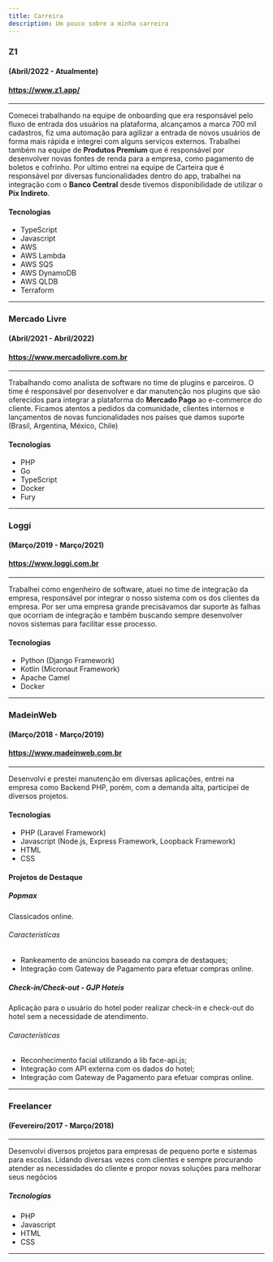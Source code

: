 ```yaml
---
title: Carreira
description: Um pouco sobre a minha carreira
---
```

### Z1
#### (Abril/2022 - Atualmente)
#### https://www.z1.app/
***
Comecei trabalhando na equipe de onboarding que era responsável pelo fluxo de entrada dos usuários na plataforma, alcançamos a marca 700 mil cadastros, fiz uma automação para agilizar a entrada de novos usuários de forma mais rápida e integrei com alguns serviços externos. Trabalhei também na equipe de **Produtos Premium** que é responsável por desenvolver novas fontes de renda para a empresa, como pagamento de boletos e cofrinho. Por ultimo entrei na equipe de Carteira que é responsável por diversas funcionalidades dentro do app, trabalhei na integração com o **Banco Central** desde tivemos disponibilidade de utilizar o **Pix Indireto**.
#### Tecnologias

 - TypeScript
 - Javascript
 - AWS
 - AWS Lambda
 - AWS SQS
 - AWS DynamoDB
 - AWS QLDB
 - Terraform
***
### Mercado Livre
#### (Abril/2021 - Abril/2022)
#### https://www.mercadolivre.com.br
***
Trabalhando como analista de software no time de plugins e parceiros. O time é responsável por desenvolver e dar manutenção nos plugins que são oferecidos para integrar a plataforma do **Mercado Pago** ao e-commerce do cliente. Ficamos atentos a pedidos da comunidade, clientes internos e lançamentos de novas funcionalidades nos países que damos suporte (Brasil, Argentina, México, Chile)
#### Tecnologias

 - PHP
 - Go
 - TypeScript
 - Docker
 - Fury
***
### Loggi
#### (Março/2019 - Março/2021)
#### https://www.loggi.com.br
***
Trabalhei como engenheiro de software, atuei no time de integração da empresa, 
responsável por integrar o nosso sistema com os dos clientes da empresa. 
Por ser uma empresa grande precisávamos dar suporte às falhas que ocorriam de 
integração e também buscando sempre desenvolver novos sistemas para facilitar esse processo.

#### Tecnologias

 - Python (Django Framework)
 - Kotlin (Micronaut Framework)
 - Apache Camel
 - Docker
***
### MadeinWeb
#### (Março/2018 - Março/2019)
#### https://www.madeinweb.com.br
***
Desenvolvi e prestei manutenção em diversas aplicações, entrei na empresa 
como Backend PHP, porém, com a demanda alta, participei de diversos projetos.

#### Tecnologias
 - PHP (Laravel Framework)
 - Javascript (Node.js, Express Framework, Loopback Framework)
 - HTML 
 - CSS

#### Projetos de Destaque

##### Popmax
Classicados online.
###### Características
- Rankeamento de anúncios baseado na compra de destaques;
- Integração com Gateway de Pagamento para efetuar compras online.

##### Check-in/Check-out - GJP Hoteis
Aplicação para o usuário do hotel poder realizar check-in e check-out do hotel
sem a necessidade de atendimento.
###### Características
- Reconhecimento facial utilizando a lib face-api.js;
- Integração com API externa com os dados do hotel;
- Integração com Gateway de Pagamento para efetuar compras online.
***
### Freelancer 
#### (Fevereiro/2017 - Março/2018)
***
Desenvolvi diversos projetos para empresas de pequeno porte e sistemas para 
escolas. Lidando diversas vezes com clientes e sempre procurando atender as 
necessidades do cliente e propor novas soluções para melhorar seus negócios

##### Tecnologias
- PHP
- Javascript
- HTML 
- CSS
***
